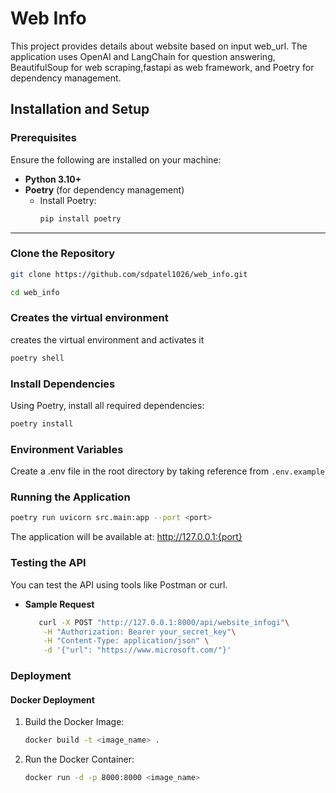 # Web Info
This project provides details about website based on input web_url. The application uses OpenAI and LangChain for question answering, BeautifulSoup for web scraping,fastapi as web framework, and Poetry for dependency management.

## Installation and Setup

### Prerequisites

Ensure the following are installed on your machine:

- **Python 3.10+**
- **Poetry** (for dependency management)
  - Install Poetry:
    ```bash
    pip install poetry
    ```

---

### Clone the Repository

```bash
git clone https://github.com/sdpatel1026/web_info.git

cd web_info
```
### Creates the virtual environment
creates the virtual environment and activates it
```bash
poetry shell
```
### Install Dependencies
Using Poetry, install all required dependencies:
```bash
poetry install
```

### Environment Variables
Create a .env file in the root directory by taking reference from ```.env.example```

### Running the Application
```bash
poetry run uvicorn src.main:app --port <port>
```
The application will be available at:
http://127.0.0.1:{port}

### Testing the API
You can test the API using tools like Postman or curl.
- **Sample Request** 
    ```bash
       curl -X POST "http://127.0.0.1:8000/api/website_infogi"\
        -H "Authorization: Bearer your_secret_key"\
        -H "Content-Type: application/json" \
        -d '{"url": "https://www.microsoft.com/"}'     
    ```

### Deployment
#### Docker Deployment
1. Build the Docker Image:
    ```bash
    docker build -t <image_name> .
    ```
2. Run the Docker Container:   
    ```bash
    docker run -d -p 8000:8000 <image_name>
    ``` 
